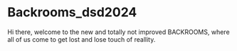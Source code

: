 # Backrooms_dsd2024
Hi there, welcome to the new and totally not improved BACKROOMS, where all of us come to get lost and lose touch of reallity.
